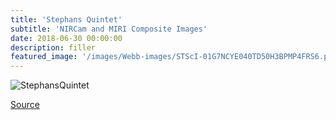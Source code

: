 ```yaml
---
title: 'Stephans Quintet'
subtitle: 'NIRCam and MIRI Composite Images'
date: 2018-06-30 00:00:00
description: filler
featured_image: '/images/Webb-images/STScI-01G7NCYE040TD50H3BPMP4FRS6.png'
---
```



![StephansQuintet](/site/images/Webb-images/stephansquintet.jpg)

[Source](https://webbtelescope.org/contents/media/images/2022/034/01G7DA5ADA2WDSK1JJPQ0PTG4A)
